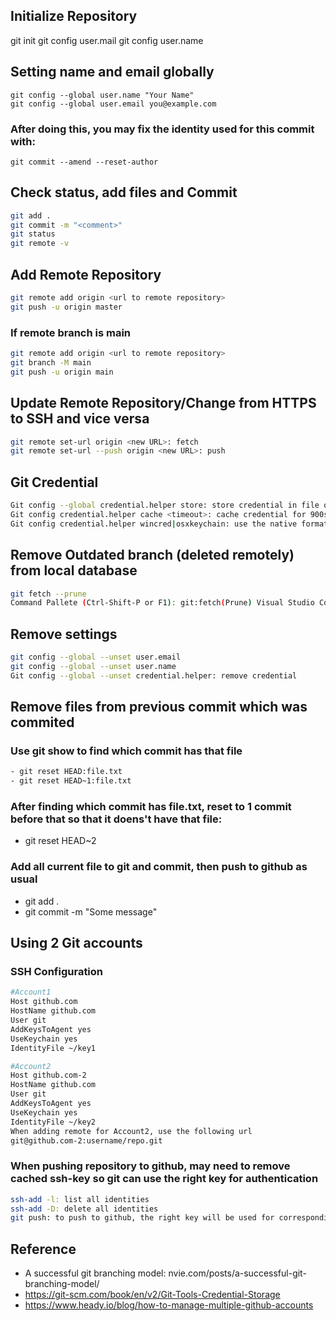 ## Initialize Repository

git init
git config user.mail <email address>
git config user.name <Name>

## Setting name and email globally
    git config --global user.name "Your Name"
    git config --global user.email you@example.com

### After doing this, you may fix the identity used for this commit with:
    git commit --amend --reset-author

## Check status, add files and Commit
```bash
git add .
git commit -m "<comment>"
git status
git remote -v
```
## Add Remote Repository
```bash
git remote add origin <url to remote repository>
git push -u origin master
```

### If remote branch is main
```bash
git remote add origin <url to remote repository>
git branch -M main
git push -u origin main
```

## Update Remote Repository/Change from HTTPS to SSH and vice versa
```bash
git remote set-url origin <new URL>: fetch
git remote set-url --push origin <new URL>: push
```

## Git Credential
```bash
Git config --global credential.helper store: store credential in file on disk
Git config credential.helper cache <timeout>: cache credential for 900s = 15 mins by default
Git config credential.helper wincred|osxkeychain: use the native format of their backing stores
```

## Remove Outdated branch (deleted remotely) from local database
```bash
git fetch --prune
Command Pallete (Ctrl-Shift-P or F1): git:fetch(Prune) Visual Studio Code
```

## Remove settings
```bash
git config --global --unset user.email
git config --global --unset user.name
Git config --global --unset credential.helper: remove credential
```

## Remove files from previous commit which was commited

### Use git show to find which commit has that file
```bash
- git reset HEAD:file.txt
- git reset HEAD~1:file.txt   
```

### After finding which commit has file.txt, reset to 1 commit before that so that it doens't have that file:
- git reset HEAD~2

### Add all current file to git and commit, then push to github as usual
- git add .
- git commit -m "Some message"

## Using 2 Git accounts

### SSH Configuration
```bash
#Account1
Host github.com
HostName github.com
User git
AddKeysToAgent yes
UseKeychain yes
IdentityFile ~/key1

#Account2
Host github.com-2
HostName github.com
User git
AddKeysToAgent yes
UseKeychain yes
IdentityFile ~/key2
When adding remote for Account2, use the following url
git@github.com-2:username/repo.git
```

### When pushing repository to github, may need to remove cached ssh-key so git can use the right key for authentication
```bash
ssh-add -l: list all identities
ssh-add -D: delete all identities
git push: to push to github, the right key will be used for corresponding account
```

## Reference

- A successful git branching model: nvie.com/posts/a-successful-git-branching-model/
- https://git-scm.com/book/en/v2/Git-Tools-Credential-Storage
- https://www.heady.io/blog/how-to-manage-multiple-github-accounts
